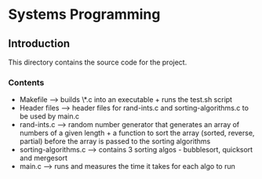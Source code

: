 # Systems Programming

## Introduction
This directory contains the source code for the project.

<h3>Contents</h3>
<ul>
  <li>Makefile --> builds \*.c into an executable + runs the test.sh script</li>
  <li>Header files --> header files for rand-ints.c and sorting-algorithms.c to be used by main.c</li>
  <li>rand-ints.c --> random number generator that generates an array of numbers of a given length + a function to sort the array (sorted, reverse, partial) before the array is passed to the sorting algorithms</li>
  <li>sorting-algorithms.c --> contains 3 sorting algos - bubblesort, quicksort and mergesort</li>
  <li>main.c --> runs and measures the time it takes for each algo to run</li>
</ul>
